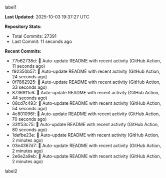 
label1 
<!-- ACTIVITY_START -->
**Last Updated:** 2025-10-03 19:37:27 UTC

**Repository Stats:**
- Total Commits: 27391
- Last Commit: 11 seconds ago

**Recent Commits:**
- 77b62738d: 🤖 Auto-update README with recent activity (GitHub Action, 11 seconds ago)
- f92350b57: 🤖 Auto-update README with recent activity (GitHub Action, 24 seconds ago)
- 0f7862925: 🤖 Auto-update README with recent activity (GitHub Action, 33 seconds ago)
- 8736911c6: 🤖 Auto-update README with recent activity (GitHub Action, 44 seconds ago)
- 08cd7c493: 🤖 Auto-update README with recent activity (GitHub Action, 54 seconds ago)
- 4c801096f: 🤖 Auto-update README with recent activity (GitHub Action, 70 seconds ago)
- 33ff53c75: 🤖 Auto-update README with recent activity (GitHub Action, 80 seconds ago)
- 1defbe23e: 🤖 Auto-update README with recent activity (GitHub Action, 2 minutes ago)
- 03e4367d7: 🤖 Auto-update README with recent activity (GitHub Action, 2 minutes ago)
- 2e6e2a9eb: 🤖 Auto-update README with recent activity (GitHub Action, 2 minutes ago)
<!-- ACTIVITY_END -->

label2
